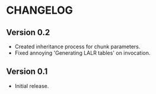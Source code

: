 # CHANGELOG #

## Version 0.2

* Created inheritance process for chunk parameters.
* Fixed annoying 'Generating LALR tables' on invocation.

## Version 0.1

* Initial release.
